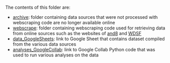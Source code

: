 The contents of this folder are:
- <ins>archive</ins>: folder containing data sources that were not processed with webscraping code are no longer available online
- <ins>webscrape</ins>: folder containing webscraping code used for retrieving data from online sources such as the websites of [and8](https://and8.dance) and [WDSF](https://worlddancesport.org)
- <ins>data_GoogleSheets</ins>: link to Google Sheet that contains dataset compiled from the various data sources
- <ins>analyses_GoogleCollab</ins>: link to Google Collab Python code that was used to run various analyses on the data